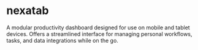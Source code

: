 # nexatab
A modular productivity dashboard designed for use on mobile and tablet devices. Offers a streamlined interface for managing personal workflows, tasks, and data integrations while on the go.
